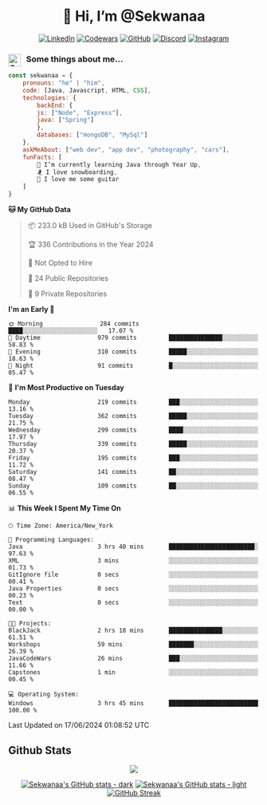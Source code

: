 <h1 align="center" style="font-size = 20px;">👋 Hi, I’m @Sekwanaa</h1>

<div align="center">
	
<a href="https://www.linkedin.com/in/chrisskchia/" target="blank">![LinkedIn](https://img.shields.io/badge/linkedin-%230077B5.svg?style=for-the-badge&logo=linkedin&logoColor=white)</a>
<a href="https://www.codewars.com/users/sekwanaa" target="blank">![Codewars](https://img.shields.io/badge/Codewars-B1361E?style=for-the-badge&logo=codewars&logoColor=grey)</a>
<a href="https://github.com/sekwanaa" target="blank">![GitHub](https://img.shields.io/badge/github-%23121011.svg?style=for-the-badge&logo=github&logoColor=white)</a>
<a href="https://discordapp.com/users/181891769414189056" target="blank">![Discord](https://img.shields.io/badge/Discord-%235865F2.svg?style=for-the-badge&logo=discord&logoColor=white)</a>
<a href="https://www.instagram.com/sekwanaa/" target="blank">![Instagram](https://img.shields.io/badge/Instagram-%23E4405F.svg?style=for-the-badge&logo=Instagram&logoColor=white)</a>

</div>

### <img align="left" alt="Coding" height="25" src="https://media.tenor.com/2aSuT7p_a_UAAAAi/peachcat-cat.gif"> &nbsp; Some things about me...

``` javascript
const sekwanaa = {
	pronouns: "he" | "him",
	code: [Java, Javascript, HTML, CSS],
	technologies: {
		backEnd: {
		js: ["Node", "Express"],
		java: ["Spring"]
		},
		databases: ["mongoDB", "MySql"]
	},
 	askMeAbout: ["web dev", "app dev", "photography", "cars"],
 	funFacts: [
		🌱 I’m currently learning Java through Year Up,
		🏂 I love snowboarding,
		🎸 I love me some guitar
	]
}
```

<!--START_SECTION:waka-->
**🐱 My GitHub Data** 

> 📦 233.0 kB Used in GitHub's Storage 
 > 
> 🏆 336 Contributions in the Year 2024
 > 
> 🚫 Not Opted to Hire
 > 
> 📜 24 Public Repositories 
 > 
> 🔑 9 Private Repositories 
 > 
**I'm an Early 🐤** 

```text
🌞 Morning                284 commits         ████░░░░░░░░░░░░░░░░░░░░░   17.07 % 
🌆 Daytime                979 commits         ███████████████░░░░░░░░░░   58.83 % 
🌃 Evening                310 commits         █████░░░░░░░░░░░░░░░░░░░░   18.63 % 
🌙 Night                  91 commits          █░░░░░░░░░░░░░░░░░░░░░░░░   05.47 % 
```
📅 **I'm Most Productive on Tuesday** 

```text
Monday                   219 commits         ███░░░░░░░░░░░░░░░░░░░░░░   13.16 % 
Tuesday                  362 commits         █████░░░░░░░░░░░░░░░░░░░░   21.75 % 
Wednesday                299 commits         ████░░░░░░░░░░░░░░░░░░░░░   17.97 % 
Thursday                 339 commits         █████░░░░░░░░░░░░░░░░░░░░   20.37 % 
Friday                   195 commits         ███░░░░░░░░░░░░░░░░░░░░░░   11.72 % 
Saturday                 141 commits         ██░░░░░░░░░░░░░░░░░░░░░░░   08.47 % 
Sunday                   109 commits         ██░░░░░░░░░░░░░░░░░░░░░░░   06.55 % 
```


📊 **This Week I Spent My Time On** 

```text
🕑︎ Time Zone: America/New_York

💬 Programming Languages: 
Java                     3 hrs 40 mins       ████████████████████████░   97.63 % 
XML                      3 mins              ░░░░░░░░░░░░░░░░░░░░░░░░░   01.73 % 
GitIgnore file           0 secs              ░░░░░░░░░░░░░░░░░░░░░░░░░   00.41 % 
Java Properties          0 secs              ░░░░░░░░░░░░░░░░░░░░░░░░░   00.23 % 
Text                     0 secs              ░░░░░░░░░░░░░░░░░░░░░░░░░   00.00 % 

🐱‍💻 Projects: 
BlackJack                2 hrs 18 mins       ███████████████░░░░░░░░░░   61.51 % 
Workshops                59 mins             ███████░░░░░░░░░░░░░░░░░░   26.39 % 
JavaCodeWars             26 mins             ███░░░░░░░░░░░░░░░░░░░░░░   11.66 % 
Capstones                1 min               ░░░░░░░░░░░░░░░░░░░░░░░░░   00.45 % 

💻 Operating System: 
Windows                  3 hrs 45 mins       █████████████████████████   100.00 % 
```


 Last Updated on 17/06/2024 01:08:52 UTC
<!--END_SECTION:waka-->


<!--Github Stats-->
## Github Stats

<div align="center">
	
![](https://komarev.com/ghpvc/?username=sekwanaa&label=GITHUB-VISITORS&style=for-the-badge)

<div>

[![Sekwanaa's GitHub stats - dark](https://github-readme-stats.vercel.app/api?username=sekwanaa&show_icons=true&hide_rank=true&theme=catppuccin_mocha#gh-dark-mode-only)](https://github.com/anuraghazra/github-readme-stats#gh-dark-mode-only)
[![Sekwanaa's GitHub stats - light](https://github-readme-stats.vercel.app/api?username=sekwanaa&show_icons=true&hide_rank=true&theme=catppuccin_latte#gh-light-mode-only)](https://github.com/anuraghazra/github-readme-stats#gh-light-mode-only)
[![GitHub Streak](https://github-readme-streak-stats.herokuapp.com/?user=sekwanaa)](https://git.io/streak-stats)
 
</div>
 
</div>


<!---
# CERTIFICATES
### Google IT Automation with Python Specialization

>***Coursera --- Issued September 2022***
Online certificate issued by Coursera building skills using Git, Github, and Python

### Google IT Support Certificate
>***Coursera --- Issued November 2021***
Online certificate issued by Coursera building foundational skills including
troubleshooting and customer service, networking, operating systems, system
administration, and security.
--->

<!---
Jiggly-sensation/Jiggly-sensation is a ✨ special ✨ repository because its `README.md` (this file) appears on your GitHub profile.
You can click the Preview link to take a look at your changes.
--->


